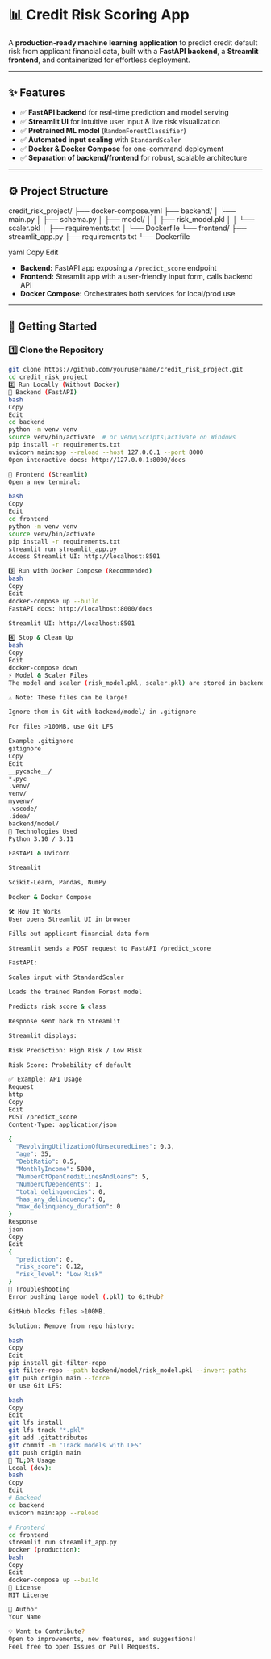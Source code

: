 # 📊 Credit Risk Scoring App

A **production-ready machine learning application** to predict credit default risk from applicant financial data, built with a **FastAPI backend**, a **Streamlit frontend**, and containerized for effortless deployment.

---

## ✨ Features

- ✅ **FastAPI backend** for real-time prediction and model serving
- ✅ **Streamlit UI** for intuitive user input & live risk visualization
- ✅ **Pretrained ML model** (`RandomForestClassifier`)
- ✅ **Automated input scaling** with `StandardScaler`
- ✅ **Docker & Docker Compose** for one-command deployment
- ✅ **Separation of backend/frontend** for robust, scalable architecture

---

## ⚙️ Project Structure

credit_risk_project/
├── docker-compose.yml
├── backend/
│ ├── main.py
│ ├── schema.py
│ ├── model/
│ │ ├── risk_model.pkl
│ │ └── scaler.pkl
│ ├── requirements.txt
│ └── Dockerfile
└── frontend/
├── streamlit_app.py
├── requirements.txt
└── Dockerfile

yaml
Copy
Edit

- **Backend:** FastAPI app exposing a `/predict_score` endpoint
- **Frontend:** Streamlit app with a user-friendly input form, calls backend API
- **Docker Compose:** Orchestrates both services for local/prod use

---

## 🚀 Getting Started

### 1️⃣ Clone the Repository

```bash
git clone https://github.com/yourusername/credit_risk_project.git
cd credit_risk_project
2️⃣ Run Locally (Without Docker)
🧭 Backend (FastAPI)
bash
Copy
Edit
cd backend
python -m venv venv
source venv/bin/activate  # or venv\Scripts\activate on Windows
pip install -r requirements.txt
uvicorn main:app --reload --host 127.0.0.1 --port 8000
Open interactive docs: http://127.0.0.1:8000/docs

🧭 Frontend (Streamlit)
Open a new terminal:

bash
Copy
Edit
cd frontend
python -m venv venv
source venv/bin/activate
pip install -r requirements.txt
streamlit run streamlit_app.py
Access Streamlit UI: http://localhost:8501

3️⃣ Run with Docker Compose (Recommended)
bash
Copy
Edit
docker-compose up --build
FastAPI docs: http://localhost:8000/docs

Streamlit UI: http://localhost:8501

4️⃣ Stop & Clean Up
bash
Copy
Edit
docker-compose down
⚡️ Model & Scaler Files
The model and scaler (risk_model.pkl, scaler.pkl) are stored in backend/model/.

⚠️ Note: These files can be large!

Ignore them in Git with backend/model/ in .gitignore

For files >100MB, use Git LFS

Example .gitignore
gitignore
Copy
Edit
__pycache__/
*.pyc
.venv/
venv/
myvenv/
.vscode/
.idea/
backend/model/
🧰 Technologies Used
Python 3.10 / 3.11

FastAPI & Uvicorn

Streamlit

Scikit-Learn, Pandas, NumPy

Docker & Docker Compose

🛠️ How It Works
User opens Streamlit UI in browser

Fills out applicant financial data form

Streamlit sends a POST request to FastAPI /predict_score

FastAPI:

Scales input with StandardScaler

Loads the trained Random Forest model

Predicts risk score & class

Response sent back to Streamlit

Streamlit displays:

Risk Prediction: High Risk / Low Risk

Risk Score: Probability of default

✅ Example: API Usage
Request
http
Copy
Edit
POST /predict_score
Content-Type: application/json

{
  "RevolvingUtilizationOfUnsecuredLines": 0.3,
  "age": 35,
  "DebtRatio": 0.5,
  "MonthlyIncome": 5000,
  "NumberOfOpenCreditLinesAndLoans": 5,
  "NumberOfDependents": 1,
  "total_delinquencies": 0,
  "has_any_delinquency": 0,
  "max_delinquency_duration": 0
}
Response
json
Copy
Edit
{
  "prediction": 0,
  "risk_score": 0.12,
  "risk_level": "Low Risk"
}
🐞 Troubleshooting
Error pushing large model (.pkl) to GitHub?

GitHub blocks files >100MB.

Solution: Remove from repo history:

bash
Copy
Edit
pip install git-filter-repo
git filter-repo --path backend/model/risk_model.pkl --invert-paths
git push origin main --force
Or use Git LFS:

bash
Copy
Edit
git lfs install
git lfs track "*.pkl"
git add .gitattributes
git commit -m "Track models with LFS"
git push origin main
🎯 TL;DR Usage
Local (dev):
bash
Copy
Edit
# Backend
cd backend
uvicorn main:app --reload

# Frontend
cd frontend
streamlit run streamlit_app.py
Docker (production):
bash
Copy
Edit
docker-compose up --build
🪪 License
MIT License

👤 Author
Your Name

💡 Want to Contribute?
Open to improvements, new features, and suggestions!
Feel free to open Issues or Pull Requests.
